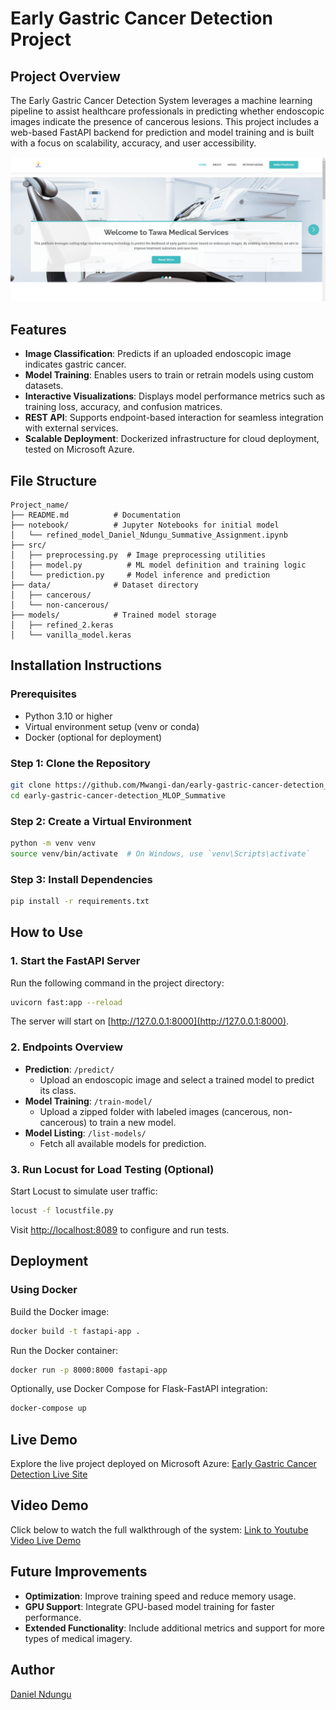 # Early Gastric Cancer Detection Project
## Project Overview

The Early Gastric Cancer Detection System leverages a machine learning pipeline to assist healthcare professionals in predicting whether endoscopic images indicate the presence of cancerous lesions. This project includes a web-based FastAPI backend for prediction and model training and is built with a focus on scalability, accuracy, and user accessibility.

![Early Gastric Cancer Detection](./readme_images/egcd-homepage.png)

## Features

- **Image Classification**: Predicts if an uploaded endoscopic image indicates gastric cancer.
- **Model Training**: Enables users to train or retrain models using custom datasets.
- **Interactive Visualizations**: Displays model performance metrics such as training loss, accuracy, and confusion matrices.
- **REST API**: Supports endpoint-based interaction for seamless integration with external services.
- **Scalable Deployment**: Dockerized infrastructure for cloud deployment, tested on Microsoft Azure.

## File Structure

```
Project_name/
├── README.md          # Documentation
├── notebook/          # Jupyter Notebooks for initial model
│   └── refined_model_Daniel_Ndungu_Summative_Assignment.ipynb
├── src/              
│   ├── preprocessing.py  # Image preprocessing utilities
│   ├── model.py          # ML model definition and training logic
│   └── prediction.py     # Model inference and prediction
├── data/              # Dataset directory
│   ├── cancerous/             
│   └── non-cancerous/             
├── models/            # Trained model storage
│   ├── refined_2.keras   
│   └── vanilla_model.keras    
```

## Installation Instructions

### Prerequisites

- Python 3.10 or higher
- Virtual environment setup (venv or conda)
- Docker (optional for deployment)

### Step 1: Clone the Repository

```bash
git clone https://github.com/Mwangi-dan/early-gastric-cancer-detection_MLOP_Summative.git
cd early-gastric-cancer-detection_MLOP_Summative
```

### Step 2: Create a Virtual Environment

```bash
python -m venv venv
source venv/bin/activate  # On Windows, use `venv\Scripts\activate`
```

### Step 3: Install Dependencies

```bash
pip install -r requirements.txt
```

## How to Use

### 1. Start the FastAPI Server

Run the following command in the project directory:

```bash
uvicorn fast:app --reload
```

The server will start on [http://127.0.0.1:8000](http://127.0.0.1:8000).

### 2. Endpoints Overview

- **Prediction**: `/predict/`
    - Upload an endoscopic image and select a trained model to predict its class.
- **Model Training**: `/train-model/`
    - Upload a zipped folder with labeled images (cancerous, non-cancerous) to train a new model.
- **Model Listing**: `/list-models/`
    - Fetch all available models for prediction.

### 3. Run Locust for Load Testing (Optional)

Start Locust to simulate user traffic:

```bash
locust -f locustfile.py
```

Visit [http://localhost:8089](http://localhost:8089) to configure and run tests.

## Deployment

### Using Docker

Build the Docker image:

```bash
docker build -t fastapi-app .
```

Run the Docker container:

```bash
docker run -p 8000:8000 fastapi-app
```

Optionally, use Docker Compose for Flask-FastAPI integration:

```bash
docker-compose up
```

## Live Demo

Explore the live project deployed on Microsoft Azure: [Early Gastric Cancer Detection Live Site](https://gastriccancerapp.azurewebsites.net/)

## Video Demo

Click below to watch the full walkthrough of the system:
[Link to Youtube Video Live Demo](https://youtu.be/kIsQD86w0-o)

## Future Improvements

- **Optimization**: Improve training speed and reduce memory usage.
- **GPU Support**: Integrate GPU-based model training for faster performance.
- **Extended Functionality**: Include additional metrics and support for more types of medical imagery.


## Author
[Daniel Ndungu](https://www.linkedin.com/in/daniel-mwangi-68490a236/)
